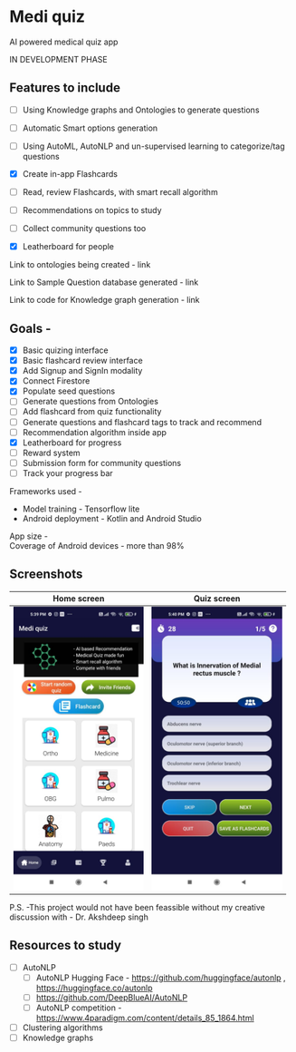 # Medi quiz    

AI powered medical quiz app

IN DEVELOPMENT PHASE

## Features to include

- [ ] Using Knowledge graphs and Ontologies to generate questions
- [ ] Automatic Smart options generation
- [ ] Using AutoML, AutoNLP and un-supervised learning to categorize/tag questions
- [x] Create in-app Flashcards
- [ ] Read, review Flashcards, with smart recall algorithm
- [ ] Recommendations on topics to study
- [ ] Collect community questions too
- [x] Leatherboard for people


Link to ontologies being created -  link

Link to Sample Question database generated - link

Link to code for Knowledge graph generation - link


## Goals - 
- [x] Basic quizing interface
- [x] Basic flashcard review interface
- [x] Add Signup and SignIn modality
- [x] Connect Firestore
- [x] Populate seed questions
- [ ] Generate questions from Ontologies
- [ ] Add flashcard from quiz functionality
- [ ] Generate questions and flashcard tags to track and recommend
- [ ] Recommendation algorithm inside app
- [x] Leatherboard for progress
- [ ] Reward system 
- [ ] Submission form for community questions
- [ ] Track your progress bar

Frameworks used - 
- Model training - Tensorflow lite
- Android deployment - Kotlin and Android Studio

App size -  
Coverage of Android devices - more than 98% 


## Screenshots
| Home screen                  |  Quiz screen | 
| :---:                     |     :---:      |   
| <img src="images/screenshot_04.jpeg" alt="Home screen" height=500 /> | <img src="images/screenshot_03.jpeg" alt="Quiz screen" height=500/>   |


P.S. -This project would not have been feassible without my creative discussion with - Dr. Akshdeep singh


## Resources to study
- [ ] AutoNLP
  - [ ] AutoNLP Hugging Face - https://github.com/huggingface/autonlp  , https://huggingface.co/autonlp
  - [ ] https://github.com/DeepBlueAI/AutoNLP 
  - [ ] AutoNLP competition - https://www.4paradigm.com/content/details_85_1864.html
- [ ] Clustering algorithms
- [ ] Knowledge graphs
